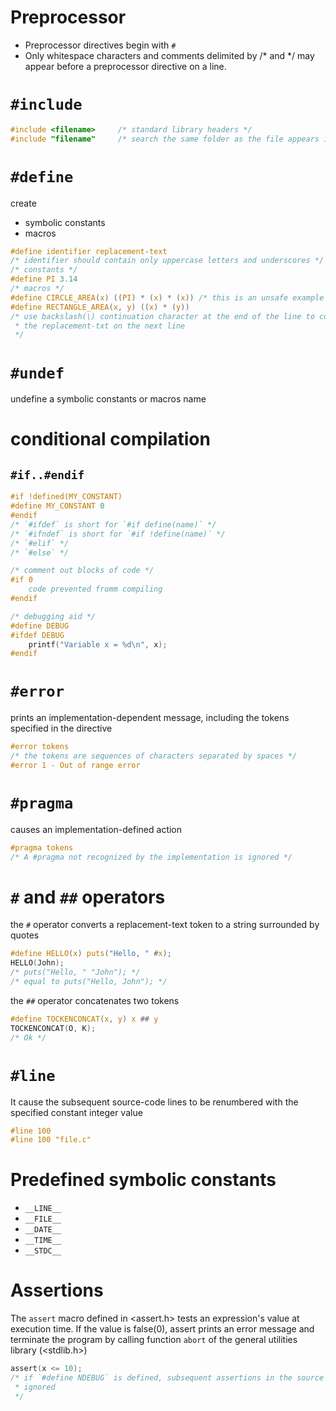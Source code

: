 # Preprocessor
- Preprocessor directives begin with `#`
- Only whitespace characters and comments delimited by /* and */ may appear
  before a preprocessor directive on a line.

# `#include`
```c
#include <filename>     /* standard library headers */
#include "filename"     /* search the same folder as the file appears in "" */
```

# `#define`
create
- symbolic constants
- macros
```c
#define identifier replacement-text
/* identifier should contain only uppercase letters and underscores */
/* constants */
#define PI 3.14
/* macros */
#define CIRCLE_AREA(x) ((PI) * (x) * (x)) /* this is an unsafe example */
#define RECTANGLE_AREA(x, y) ((x) * (y))
/* use backslash(\) continuation character at the end of the line to continue
 * the replacement-txt on the next line
 */
```

# `#undef`
undefine a symbolic constants or macros name

# conditional compilation
## `#if..#endif`
```c
#if !defined(MY_CONSTANT)
#define MY_CONSTANT 0
#endif
/* `#ifdef` is short for `#if define(name)` */
/* `#ifndef` is short for `#if !define(name)` */
/* `#elif` */
/* `#else` */

/* comment out blocks of code */
#if 0
    code prevented fromm compiling
#endif

/* debugging aid */
#define DEBUG
#ifdef DEBUG
    printf("Variable x = %d\n", x);
#endif
```

# `#error`
prints an implementation-dependent message, including the tokens specified in
the directive
```c
#error tokens
/* the tokens are sequences of characters separated by spaces */
#error 1 - Out of range error
```

# `#pragma`
causes an implementation-defined action
```c
#pragma tokens
/* A #pragma not recognized by the implementation is ignored */
```

# `#` and `##` operators
the `#` operator converts a replacement-text token to a string surrounded by
quotes
```c
#define HELLO(x) puts("Hello, " #x);
HELLO(John);
/* puts("Hello, " "John"); */
/* equal to puts("Hello, John"); */
```
the `##` operator concatenates two tokens
```c
#define TOCKENCONCAT(x, y) x ## y
TOCKENCONCAT(O, K);
/* Ok */
```

# `#line`
It cause the subsequent source-code lines to be renumbered with the specified 
constant integer value
```c
#line 100
#line 100 "file.c"
```

# Predefined symbolic constants
- `__LINE__`
- `__FILE__`
- `__DATE__`
- `__TIME__`
- `__STDC__`

# Assertions
The `assert` macro defined in <assert.h> tests an expression's value at 
execution time. If the value is false(0), assert prints an error message and 
terminate the program by calling function `abort` of the general utilities library
(<stdlib.h>)
```c
assert(x <= 10);
/* if `#define NDEBUG` is defined, subsequent assertions in the source file are
 * ignored
 */
```

